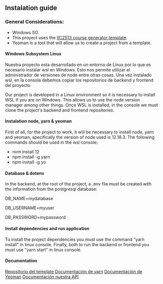 ## Instalation guide

### General Considerations:

- Windows SO.
- This proyect uses the [IIC2513 course generator template](https://github.com/IIC2513/generator-template).
- Yeoman is a tool that will allow us to create a project from a template.

#### Windows Subsystem Linux

Nuestra proyecto esta desarrollado en un entorno de Linux por lo que es necesario instalar wsl en Windows. Esto nos permite utilizar el administrador de versiones de node entre otras cosas. Una vez instalado wsl, en la consola debemos copiar los repositorios de backend y frontend del proyecto.

Our project is developed in a Linux environment so it is necessary to install WSL if you are on Windows. This allows us to use the node version manager among other things. Once WSL is installed, in the console we must clone the project's backend and frontend repositories.

#### Instalation node, yarn & yeoman

First of all, for the project to work, it will be necessary to install node, yarn and yeoman, specifically the version of node used is 12.18.3. The following commands should be used in the wsl console:
- nvm install 12
- npm install -g yarn
- npm install -g yo

#### Database & dotenv

In the backend, at the root of the project, a .env file must be created with the information from the postgresql database:

DB_NAME=mydatabase

DB_USERNAME=myuser

DB_PASSWORD=mypassword

#### Install dependencies and run application

To install the project dependencies you must use the command "yarn install" in linux console.
Finally, both to run the backend or frontend you must use "yarn start" in linux console.

#### Documentation

[Repositorio del template](https://github.com/IIC2513/generator-template/wiki/Generator-commands)
[Documentación de yarn](https://yarnpkg.com/)
[Documentación de Yeoman](https://yeoman.io/)
[Documentación nuestra API](https://documenter.getpostman.com/view/13524334/TzeWF7TR)
